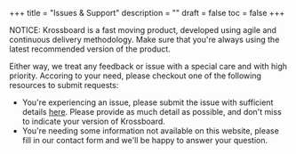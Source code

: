 +++
title = "Issues & Support"
description = ""
draft = false
toc = false 
+++

NOTICE: Krossboard is a fast moving product, developed using agile and continuous delivery methodology.
Make sure that you're always using the latest recommended version of the product. 

Either way, we treat  any feedback or issue with a special care and with high priority.
Accoring to your need, please checkout one of the following resources to submit requests:

* You're experiencing an issue, please submit the issue with sufficient details [here](#). 
  Please provide as much detail as possible, and don't miss to indicate your version of Krossboard.
* You're needing some information not available on this website, please fill in our contact form and we'll be happy to answer your question. 